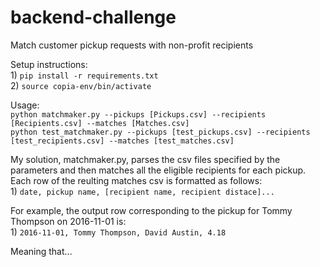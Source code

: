 # backend-challenge
Match customer pickup requests with non-profit recipients

Setup instructions:
<br />1) `pip install -r requirements.txt`
<br />2) `source copia-env/bin/activate`

Usage:
<br />`python matchmaker.py --pickups [Pickups.csv] --recipients [Recipients.csv] --matches [Matches.csv]`
<br />`python test_matchmaker.py --pickups [test_pickups.csv] --recipients [test_recipients.csv] --matches [test_matches.csv]`

My solution, matchmaker.py, parses the csv files specified by the parameters and then matches all the eligible recipients for each pickup. Each row of the reulting matches csv is formatted as follows:
<br />1) `date, pickup name, [recipient name, recipient distace]...`

For example, the output row corresponding to the pickup for Tommy Thompson on 2016-11-01 is:
<br />1) `2016-11-01, Tommy Thompson, David Austin, 4.18`

Meaning that...
